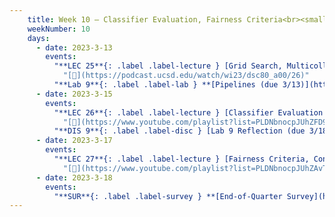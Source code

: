 ```yaml
---
    title: Week 10 – Classifier Evaluation, Fairness Criteria<br><small>There won't be live lecture on Wednesday (capstone showcase) or Friday (Suraj is at a <a href="https://sigcse2023.sigcse.org/details/sigcse-ts-2023-panels/11/A-New-Class-of-Teaching-Track-Faculty-No-Ph-D-Required">conference</a>); videos will be posted for those lectures in advance. Come to the <b><a href="https://hdsishowcase.com">capstone showcase</a></b> on Wednesday!</small>
    weekNumber: 10
    days:
      - date: 2023-3-13
        events:
          "**LEC 25**{: .label .label-lecture } [Grid Search, Multicollinearity, Examples](resources/lectures/lec25/lec25.html)":
            "[🎥](https://podcast.ucsd.edu/watch/wi23/dsc80_a00/26)"
          "**Lab 9**{: .label .label-lab } **[Pipelines (due 3/13)](https://github.com/dsc-courses/dsc80-2023-wi/blob/master/labs/09-sklearn/lab.ipynb)**":
      - date: 2023-3-15
        events:
          "**LEC 26**{: .label .label-lecture } [Classifier Evaluation (no live lecture, video only)](resources/lectures/lec26/lec26.html)":
            "[🎥](https://www.youtube.com/playlist?list=PLDNbnocpJUhZFD9OzRuf-dU5BjcnAzy0V)"
          "**DIS 9**{: .label .label-disc } [Lab 9 Reflection (due 3/18)](https://www.gradescope.com/courses/478969/assignments/2746953)":
      - date: 2023-3-17
        events:
          "**LEC 27**{: .label .label-lecture } [Fairness Criteria, Conclusion (no live lecture, video only)](resources/lectures/lec27/lec27.html)":
            "[🎥](https://www.youtube.com/playlist?list=PLDNbnocpJUhZAvTiDB6eTSN-RNFNwakx9)"
      - date: 2023-3-18
        events:
          "**SUR**{: .label .label-survey } **[End-of-Quarter Survey](https://docs.google.com/forms/d/e/1FAIpQLSffA3AK7HDGq5HX5hENTKUPE-Z_8W9CXR-eTOp5yT39qd8A9A/viewform) + [CAPEs](https://cape.ucsd.edu) (due 3/18 at 8AM)**":
---
```

